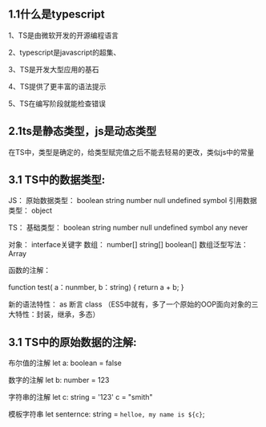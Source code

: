 ## 1.1什么是typescript

1、TS是由微软开发的开源编程语言

2、typescript是javascript的超集、

3、TS是开发大型应用的基石

4、TS提供了更丰富的语法提示

5、TS在编写阶段就能检查错误

## 2.1ts是静态类型，js是动态类型

在TS中，类型是确定的，给类型赋完值之后不能去轻易的更改，类似js中的常量

## 3.1 TS中的数据类型:

JS：
原始数据类型： boolean string number null undefined symbol
引用数据类型： object

TS：
基础类型： boolean string number null undefined symbol
any never 

对象：  interface关键字
数组：  number[]  string[]  boolean[]  数组泛型写法： Array<number>

函数的注解： 

function test( a：nunmber, b：string) {
    return a + b;
}

新的语法特性：
    as  断言
    class （ES5中就有，多了一个原始的OOP面向对象的三大特性：封装，继承，多态）



## 3.1 TS中的原始数据的注解:
布尔值的注解
let a: boolean = false

数字的注解
let b: number = 123

字符串的注解
let c: string = '123'
c = "smith"

模板字符串
let senternce: string = `helloe, my name is ${c}`;